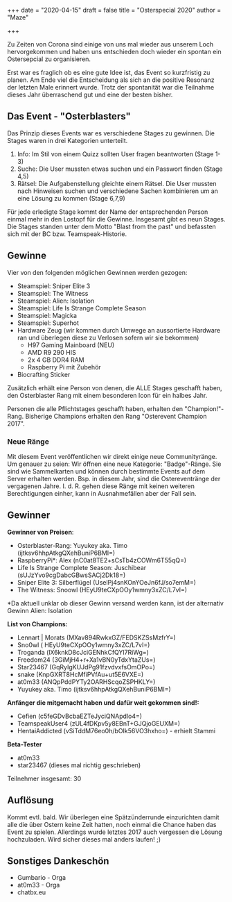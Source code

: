 +++
date = "2020-04-15"
draft = false
title = "Osterspecial 2020"
author = "Maze"

+++

Zu Zeiten von Corona sind einige von uns mal wieder aus unserem Loch hervorgekommen und haben uns entschieden doch wieder ein spontan ein Ostersepcial zu organisieren. 

Erst war es fraglich ob es eine gute Idee ist, das Event so kurzfristig zu planen. Am Ende viel die Entscheidung als sich an die positive Resonanz der letzten Male erinnert wurde. Trotz der spontanität war die Teilnahme dieses Jahr überraschend gut und eine der besten bisher. 

## Das Event - "Osterblasters"
Das Prinzip dieses Events war es verschiedene Stages zu gewinnen. Die Stages waren in drei Kategorien unterteilt.

1. Info: Im Stil von einem Quizz sollten User fragen beantworten (Stage 1-3)
2. Suche: Die User mussten etwas suchen und ein Passwort finden (Stage 4,5)
3. Rätsel: Die Aufgabenstellung gleichte einem Rätsel. Die User mussten nach Hinweisen suchen und verschiedene Sachen kombinieren um an eine Lösung zu kommen (Stage 6,7,9)

Für jede erledigte Stage kommt der Name der entsprechenden Person einmal mehr in den Lostopf für die Gewinne. Insgesamt gibt es neun Stages. 
Die Stages standen unter dem Motto "Blast from the past" und befassten sich mit der BC bzw. Teamspeak-Historie. 

## Gewinne

Vier von den folgenden möglichen Gewinnen werden gezogen:

- Steamspiel: Sniper Elite 3
- Steamspiel: The Witness
- Steamspiel: Alien: Isolation
- Steamspiel: Life Is Strange Complete Season
- Steamspiel: Magicka
- Steamspiel: Superhot
- Hardware Zeug (wir kommen durch Umwege an aussortierte Hardware ran und überlegen diese zu Verlosen sofern wir sie bekommen)
    - H97 Gaming Mainboard (NEU)
    - AMD R9 290 HIS
    - 2x 4 GB DDR4 RAM
    - Raspberry Pi mit Zubehör
- Biocrafting Sticker

Zusätzlich erhält eine Person von denen, die ALLE Stages geschafft haben, den Osterblaster Rang mit einem besonderen Icon für ein halbes Jahr. 

Personen die alle Pflichtstages geschafft haben, erhalten den "Champion!"-Rang. Bisherige Champions erhalten den Rang "Osterevent Champion 2017". 

### Neue Ränge
Mit diesem Event veröffentlichen wir direkt einige neue Communityränge. Um genauer zu seien: Wir öffnen eine neue Kategorie: "Badge"-Ränge. Sie sind wie Sammelkarten und können durch bestimmte Events auf dem Server erhalten werden. Bsp. in diesem Jahr, sind die Ostereventränge der vergagenen Jahre. 
I. d. R. gehen diese Ränge mit keinen weiteren Berechtigungen einher, kann in Ausnahmefällen aber der Fall sein. 


## Gewinner
**Gewinner von Preisen**:

- Osterblaster-Rang: Yuyukey aka. Timo (ijtksv6hhpAtkgQXehBuniP6BMI=)
- RaspberryPi*: Alex (nC0at8TE2+sCsTb4zCOWm6T55qQ=)
- Life Is Strange Complete Season: Juschibear (sUJzYvo9cgDabcGBwsSACj2Dk18=)
- Sniper Elite 3: Silberflügel (UselPj4snKOnYOeJn6fJ/so7emM=)
- The Witness: Snoowl (HEyU9teCXpOOy1wmny3xZC/L7vI=)

*Da aktuell unklar ob dieser Gewinn versand werden kann, ist der alternativ Gewinn Alien: Isolation 

**List von Champions:**

- Lennart | Morats (MXav894RwkxGZ/FEDSKZSsMzfrY=)
- Sno0wl ( HEyU9teCXpOOy1wmny3xZC/L7vI=)
- Troganda (lX6knkD8cJciGENhkCfQYl7RiWg=)
- Freedom24 (3GiMjH4+r+Xa1vBN0yTdxYtaZUs=)
- Star23467 (GqRyIgKUJdPg91fzvdvxfsOmOPo=)
- snake (KnpGXRT8HcMfiPVfAu+ut5E6VXE=)
- at0m33 (ANQpPddPYTy2OARHScqoZSPHKLY=)
- Yuyukey aka. Timo (ijtksv6hhpAtkgQXehBuniP6BMI=)

**Anfänger die mitgemacht haben und dafür weit gekommen sind!:**

- Cefien (c5feGDvBcbaEZTeJyciQNApdlo4=)
- TeamspeakUser4 (zUL4fDKpv5y8EBnT+GJQjoGEUXM=)
- HentaiAddicted (vSiTddM76eo0h/bOIk56VO3hxho=) - erhielt Stammi

**Beta-Tester**

- at0m33
- star23467 (dieses mal richtig geschrieben)

Teilnehmer insgesamt: 30

## Auflösung

Kommt evtl. bald. Wir überlegen eine Spätzünderrunde einzurichten damit alle die über Ostern keine Zeit hatten, noch einmal die Chance haben das Event zu spielen. 
Allerdings wurde letztes 2017 auch vergessen die Lösung hochzuladen. Wird sicher dieses mal anders laufen! ;)

## Sonstiges Dankeschön

- Gumbario - Orga
- at0m33 - Orga
- chatbx.eu
